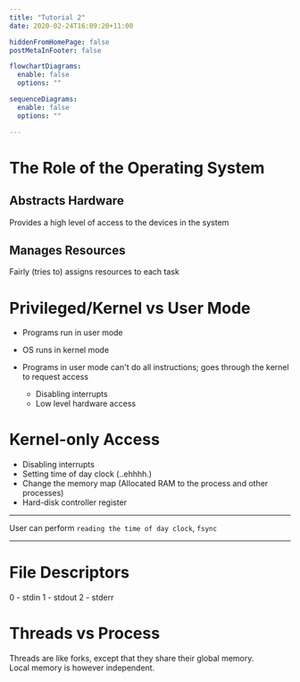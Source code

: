 ```yaml
---
title: "Tutorial 2"
date: 2020-02-24T16:09:20+11:00

hiddenFromHomePage: false
postMetaInFooter: false

flowchartDiagrams:
  enable: false
  options: ""

sequenceDiagrams: 
  enable: false
  options: ""

---
```


# The Role of the Operating System

## Abstracts Hardware

Provides a high level of access to the devices in the system

## Manages Resources

Fairly (tries to) assigns resources to each task

# Privileged/Kernel vs User Mode

* Programs run in user mode
* OS runs in kernel mode

* Programs in user mode can't do all instructions; goes through the kernel to request access
  * Disabling interrupts
  * Low level hardware access

# Kernel-only Access

* Disabling interrupts
* Setting time of day clock (..ehhhh.)
* Change the memory map (Allocated RAM to the process and other processes)
* Hard-disk controller register

---

User can perform `reading the time of day clock`, `fsync`

---

# File Descriptors

0 - stdin
1 - stdout
2 - stderr

# Threads vs Process

Threads are like forks, except that they share their global memory.  
Local memory is however independent.  

